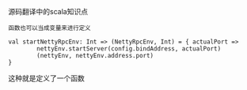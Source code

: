 源码翻译中的scala知识点

``函数也可以当成变量来进行定义``
```
val startNettyRpcEnv: Int => (NettyRpcEnv, Int) = { actualPort =>
        nettyEnv.startServer(config.bindAddress, actualPort)
        (nettyEnv, nettyEnv.address.port)
}
```
这种就是定义了一个函数
